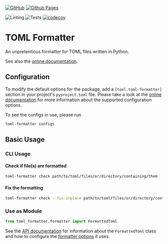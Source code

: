 [![GitHub](https://img.shields.io/badge/github-%23121011.svg?style=for-the-badge&logo=github&logoColor=white)](https://github.com/paulovcmedeiros/toml-formatter)
[![Github Pages](https://img.shields.io/badge/github%20pages-121013?style=for-the-badge&logo=github&logoColor=white)](https://paulovcmedeiros.github.io/toml-formatter-docs/)

![Linting](https://github.com/paulovcmedeiros/toml-formatter/actions/workflows/linting.yaml/badge.svg)
![Tests](https://github.com/paulovcmedeiros/toml-formatter/actions/workflows/tests.yaml/badge.svg)
[![codecov](https://codecov.io/gh/paulovcmedeiros/toml-formatter/graph/badge.svg?token=XI8G1WH9O6)](https://codecov.io/gh/paulovcmedeiros/toml-formatter)

# TOML Formatter

An unpretentious formatter for TOML files written in Python.

See also the [online documentation](https://paulovcmedeiros.github.io/toml-formatter-docs).

## Configuration
To modify the default options for the package, add a `[tool.toml-formatter]` section in your project's `pyproject.toml` file. Please take a look at the [online documentation](https://paulovcmedeiros.github.io/toml-formatter-docs/toml_formatter.html#toml_formatter.formatter_options.FormatterOptions) for more information about the supported configuration options.

To see the configs in use, please run
```bash
toml-formatter configs
```

## Basic Usage
### CLI Usage
#### Check if file(s) are formatted
```bash
toml-formatter check path/to/toml/files/or/directory/containing/them
```
#### Fix the formatting
```bash
toml-formatter check --fix-inplace path/to/toml/files/or/directory/containing/them
```

### Use as Module
```python
from toml_formatter.formatter import FormattedToml
```

See the [API documentation](https://paulovcmedeiros.github.io/toml-formatter-docs/toml_formatter.html#toml_formatter.formatter.FormattedToml) for information about the `FormattedToml` class and how to configure the [formatter options](https://paulovcmedeiros.github.io/toml-formatter-docs/toml_formatter.html#toml_formatter.formatter_options.FormatterOptions) it uses.
